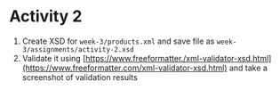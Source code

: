 # Activity 2

1. Create XSD for `week-3/products.xml` and save file as `week-3/assignments/activity-2.xsd`
2. Validate it using [https://www.freeformatter./xml-validator-xsd.html](https://www.freeformatter.com/xml-validator-xsd.html) and take a screenshot of validation results
